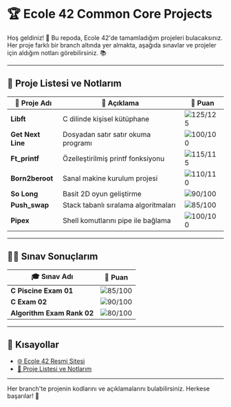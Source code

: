 # 🏆 **Ecole 42 Common Core Projects** 

Hoş geldiniz! 👋 Bu repoda, Ecole 42'de tamamladığım projeleri bulacaksınız. Her proje farklı bir branch altında yer almakta, aşağıda sınavlar ve projeler için aldığım notları görebilirsiniz. 📚

---

## 📂 **Proje Listesi ve Notlarım**

| 📝 **Proje Adı**             | 📖 **Açıklama**                            | 🌟 **Puan** |
| --------------------------- | ------------------------------------------ | ----------- |
| **Libft**                    | C dilinde kişisel kütüphane                 | ![125/125](https://img.shields.io/badge/-125%2F125-brightgreen) |
| **Get Next Line**            | Dosyadan satır satır okuma programı         | ![100/100](https://img.shields.io/badge/-100%2F100-brightgreen) |
| **Ft_printf**                | Özelleştirilmiş printf fonksiyonu           | ![115/115](https://img.shields.io/badge/-115%2F115-brightgreen) |
| **Born2beroot**              | Sanal makine kurulum projesi                | ![110/110](https://img.shields.io/badge/-110%2F110-brightgreen) |
| **So Long**                  | Basit 2D oyun geliştirme                    | ![90/100](https://img.shields.io/badge/-90%2F100-yellow) |
| **Push_swap**                | Stack tabanlı sıralama algoritmaları        | ![85/100](https://img.shields.io/badge/-85%2F100-yellow) |
| **Pipex**                    | Shell komutlarını pipe ile bağlama          | ![100/100](https://img.shields.io/badge/-100%2F100-brightgreen) |

---

## 🧑‍💻 **Sınav Sonuçlarım**

| 🎓 **Sınav Adı**             | 🌟 **Puan** |
| ---------------------------- | ----------- |
| **C Piscine Exam 01**         | ![85/100](https://img.shields.io/badge/-85%2F100-yellow) |
| **C Exam 02**                 | ![90/100](https://img.shields.io/badge/-90%2F100-yellow) |
| **Algorithm Exam Rank 02**    | ![80/100](https://img.shields.io/badge/-80%2F100-orange) |

---

## 🔗 **Kısayollar**

- [🌐 Ecole 42 Resmi Sitesi](https://42.fr/en/homepage/)
- [📑 Proje Listesi ve Notlarım](#-proje-listesi-ve-notlarım)

---

Her branch'te projenin kodlarını ve açıklamalarını bulabilirsiniz. Herkese başarılar! 🚀
